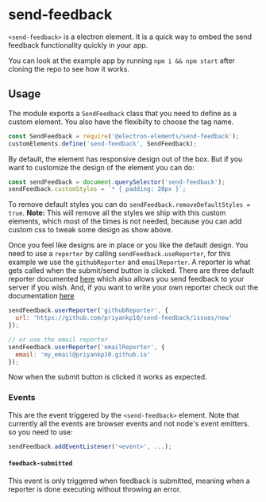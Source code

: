 # send-feedback
`<send-feedback>` is a electron element. It is a quick way to
embed the send feedback functionality quickly in your app.

You can look at the example app by running `npm i && npm start`
after cloning the repo to see how it works.

## Usage

The module exports a `SendFeedback` class that you need to define as a
custom element. You also have the flexibilty to choose the tag name.
```javascript
const SendFeedback = require('@electron-elements/send-feedback');
customElements.define('send-feedback', SendFeedback);
```

By default, the element has responsive design out of the box. But if you want to customize
the design of the element you can do:
```javascript
const sendFeedback = document.querySelector('send-feedback');
sendFeedback.customStyles = `* { padding: 20px }`;
```

To remove default styles you can do `sendFeedback.removeDefaultStyles = true`. **Note:** This
will remove all the styles we ship with this custom elements, which most of the times is not needed,
because you can add custom css to tweak some design as show above.

Once you feel like designs are in place or you like the default design.
You need to use a `reporter` by calling `sendFeedback.useReporter`, for this example we use
the `githubReporter` and `emailReporter`. A reporter is what gets called when the submit/send button is clicked.
There are three default reporter documented [here](reporters.md) which also allows you send feedback
to your server if you wish. And, if you want to write your own reporter
check out the documentation [here](reporters.md#custom-reporter)

```javascript
sendFeedback.userReporter('githubReporter', {
  url: 'https://github.com/priyankp10/send-feedback/issues/new'
});

// or use the email reporter
sendFeedback.userReporter('emailReporter', {
  email: 'my_email@priyankp10.github.io'
});
```

Now when the submit button is clicked it works as expected.

### Events

This are the event triggered by the `<send-feedback>` element. Note that currently all
the events are browser events and not node's event emitters. so you need to use:

```javascript
sendFeedback.addEventListener('<event>', ...);
```

#### `feedback-submitted`

This event is only triggered when feedback is submitted, meaning when a reporter
is done executing without throwing an error.


